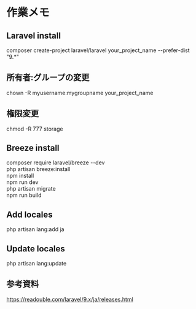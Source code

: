 # 作業メモ

## Laravel install
composer create-project laravel/laravel your_project_name --prefer-dist "9.*"

## 所有者:グループの変更
chown -R myusername:mygroupname your_project_name

## 権限変更
chmod -R 777 storage

## Breeze install
composer require laravel/breeze --dev<br>
php artisan breeze:install<br>
npm install<br>
npm run dev<br>
php artisan migrate<br>
npm run build<br>

## Add locales
php artisan lang:add ja

## Update locales
php artisan lang:update

## 参考資料
https://readouble.com/laravel/9.x/ja/releases.html